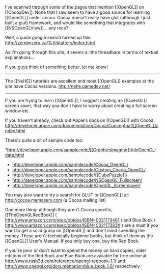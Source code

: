 

I've scanned through some of the pages that mention [[OpenGL]] on [[CocoaDev]].  None that I saw seem to have a good source for learning [[OpenGL]] under cocoa.  Cocoa doesn't really have glut (although I just built a glut) framework, and would like something that integrates with [[NSOpenGLView]]...  any recs?

Well, a quick google search turned up this: http://zerobyzero.ca/%7ektatters/index.html

As I'm going through this site, it seems a little threadbare in terms of textual explanations...

If you guys think of something better, let me know!

----

The [[NeHE]] tutorials are excellent and most [[OpenGL]] examples at the site have Cocoa versions.
http://nehe.gamedev.net/

----

If you are trying to learn [[OpenGL]], I suggest creating an [[OpenGL]] screen saver, that way you don't have to worry about creating a full screen window etc.

If you haven't already, check out Apple's docs on [[OpenGL]] with Cocoa: http://developer.apple.com/documentation/Cocoa/Conceptual/[[OpenGL]]/index.html

There's quite a bit of sample code too:


*http://developer.apple.com/samplecode/[[GraphicsImaging]]/idxOpenGL-date.html
* http://developer.apple.com/samplecode/Cocoa_OpenGL/
* http://developer.apple.com/samplecode/Custom_Cocoa_OpenGL/
* http://developer.apple.com/samplecode/[[CubePuzzle]]/
* http://developer.apple.com/samplecode/NSOpenGL_Fullscreen/
* http://developer.apple.com/samplecode/OpenGL_Screensaver/


You may also want to try a search for GLUT or [[OpenGL]] at: http://cocoa.mamasam.com (a Cocoa mailing list)

One more thing: although they aren't Cocoa specific, [[TheOpenGLRedBook]] ( http://www.amazon.com/exec/obidos/ISBN=0321173481 ) and Blue Book ( http://www.amazon.com/exec/obidos/ISBN=032117383X ) are a must if you want to get a solid grasp on [[OpenGL]] and don't mind spending the money. These aren't technically beginner books, but think of them as the [[OpenGL]] User's Manual. If you only buy one, buy the Red Book.

If you're poor or don't want to spend the money on hard copies, older editions of the Red Book and Blue Book are available for free online at http://www.rush3d.com/reference/opengl-redbook-1.1/ and http://www.opengl.org/documentation/blue_book_1.0/ respectively.